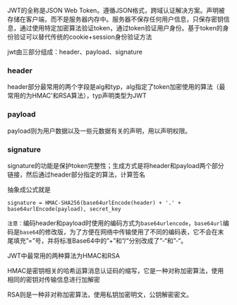 JWT的全称是JSON Web Token。遵循JSON格式，跨域认证解决方案。声明被存储在客户端，而不是服务器内存中。服务器不保存任何用户信息，只保存密钥信息，通过使用特定加密算法验证token，通过token验证用户身份。基于token的身份验证可以替代传统的cookie+session身份验证方法

jwt由三部分组成：header、payload、signature

### header

header部分最常用的两个字段是alg和typ，alg指定了token加密使用的算法（最常用的为HMAC'和RSA算法），typ声明类型为JWT

### payload

payload则为用户数据以及一些元数据有关的声明，用以声明权限。

### signature

signature的功能是保护token完整性；生成方式是将header和payload两个部分链接，然后通过header部分指定的算法，计算签名

抽象成公式就是

```
signature = HMAC-SHA256(base64urlEncode(header) + '.' + base64urlEncode(payload), secret_key
```

`注意：`编码header和payload时使用的编码方式为`base64urlencode`，`base64url`编码是`base64`的修改版，为了方便在网络中传输使用了不同的编码表，它不会在末尾填充”=”号，并将标准Base64中的”+”和”/“分别改成了”-“和”-“。

JWT中最常用的两种算法为HMAC和RSA

HMAC是密钥相关的哈希运算消息认证码的缩写，它是一种对称加密算法，使用相同的密钥对传输信息进行加解密

RSA则是一种非对称加密算法，使用私钥加密明文，公钥解密密文。

